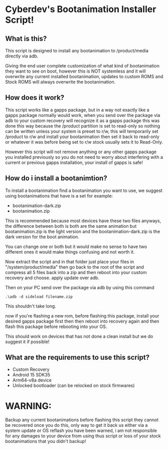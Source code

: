# Cyberdev's Bootanimation Installer Script!

## What is this?
This script is designed to install any bootanimation to /product/media directly via adb.

Giving the end user complete customization of what kind of bootanimation they want to see on boot, however this is NOT systemless and it will overwrite any current installed bootanimation, updates to custom ROMS and Stock ROMS will always overwrite the bootanimation.


## How does it work?
This script works like a gapps package, but in a way not exactly like a gapps package normally would work, when you send over the package via adb to your custom recovery will recognize it as a gapps package this was done this way because the /product partition is set to read-only so nothing can be written unless your system is preset to r/w, this will temporarily set /product to r/w and install your bootanimation then set it back to read-only or whatever it was before being set to r/w stock usually sets it to Read-Only.

However this script will not remove anything or any other gapps package you installed previously so you do not need to worry about interfering with a current or previous gapps installation, your install of gapps is safe!


## How do i install a bootanimtion?
To install a bootanimation find a bootanimation you want to use, we suggest using bootanimations that have is a set for example:

- bootanimation-dark.zip
- bootanimation.zip

This is recommended because most devices have these two files anyways, the difference between both is both are the same animation but bootanimation.zip is the light version and the bootanimation-dark.zip is the dark version for the boot animation.

You can change one or both but it would make no sense to have two different ones it would make things confusing and not worth it.

Now extract the script and in that folder just place your files in "/system/product/media" then go back to the root of the script and compress all 5 files back into a zip and then reboot into your custom recovery and choose. apply update over adb.

Then on your PC send over the package via adb by using this command

`.\adb -d sideload filename.zip`

This shouldn't take long.

now if you're flashing a new rom, before flashing this package, install your desired gapps package first then then reboot into recovery again and then flash this package before rebooting into your OS.

This should work on devices that has not done a clean install but we do suggest it if possible!

## What are the requirements to use this script?
- Custom Recovery
- Android 15 SDK35
- Arm64-v8a device
- Unlocked bootloader (can be relocked on stock firmwares)

# WARNING:
Backup any current bootanimations before flashing this script they cannot be recovered once you do this, only way to get it back us either via a system update or OS reflash you have been warned, i am not responsible for any damages to your device from using thus script or loss of your stock bootanimations that you didn't backup!



